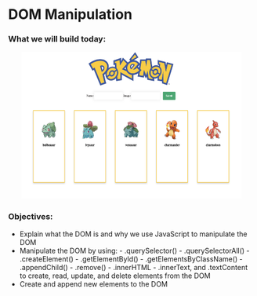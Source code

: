 # DOM Manipulation

### What we will build today: 

<p align="center">
    <img src="../assets/endgoal.png" width="450" height="300">
</p>

### Objectives:

- Explain what the DOM is and why we use JavaScript to manipulate the DOM
- Manipulate the DOM by using: - .querySelector() - .querySelectorAll() - .createElement() - .getElementById() - .getElementsByClassName() - .appendChild() - .remove() - .innerHTML - .innerText, and .textContent
  to create, read, update, and delete elements from the DOM
- Create and append new elements to the DOM

